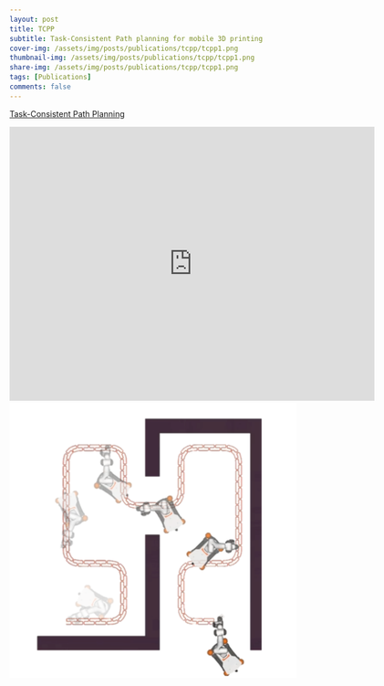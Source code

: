 ```yaml
---
layout: post
title: TCPP
subtitle: Task-Consistent Path planning for mobile 3D printing
cover-img: /assets/img/posts/publications/tcpp/tcpp1.png
thumbnail-img: /assets/img/posts/publications/tcpp/tcpp1.png
share-img: /assets/img/posts/publications/tcpp/tcpp1.png
tags: [Publications]
comments: false
---
```



[Task-Consistent Path Planning](https://www.researchgate.net/publication/353924035_Task-Consistent_Path_Planning_for_Mobile_3D_Printing)


<iframe width="640" height="480" src="https://www.youtube.com/embed/guyZEsBgakE" title="YouTube video player" frameborder="0" allow="accelerometer; autoplay; clipboard-write; encrypted-media; gyroscope; picture-in-picture" allowfullscreen></iframe>

<img src="/assets/img/posts/publications/tcpp/tcpp2.png" alt="">